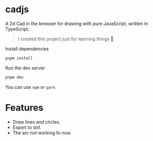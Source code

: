 # cadjs
A 2d Cad in the browser for drawing with pure JavaScript, written in TypeScript.

> I created this project just for learning things 🎉. 

Install dependencies
```sh
pnpm install
```
Run the dev server
```sh
pnpm dev
```
You can use `npm` or `yarn`.
# Features
- Draw lines and circles.
- Export to dxf.
- The arc not working fo now.
